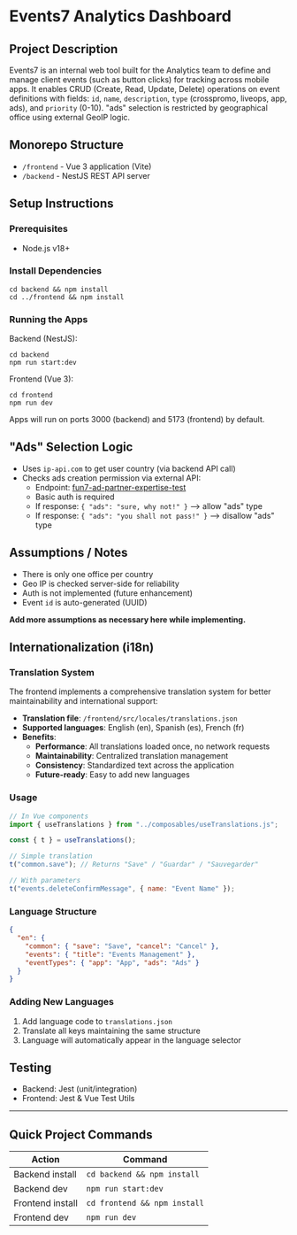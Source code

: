 # Events7 Analytics Dashboard

## Project Description

Events7 is an internal web tool built for the Analytics team to define and manage client events (such as button clicks) for tracking across mobile apps. It enables CRUD (Create, Read, Update, Delete) operations on event definitions with fields: `id`, `name`, `description`, `type` (crosspromo, liveops, app, ads), and `priority` (0-10). "ads" selection is restricted by geographical office using external GeoIP logic.

## Monorepo Structure

- `/frontend` - Vue 3 application (Vite)
- `/backend` - NestJS REST API server

## Setup Instructions

### Prerequisites

- Node.js v18+

### Install Dependencies

```
cd backend && npm install
cd ../frontend && npm install
```

### Running the Apps

Backend (NestJS):

```
cd backend
npm run start:dev
```

Frontend (Vue 3):

```
cd frontend
npm run dev
```

Apps will run on ports 3000 (backend) and 5173 (frontend) by default.

## "Ads" Selection Logic

- Uses `ip-api.com` to get user country (via backend API call)
- Checks ads creation permission via external API:
  - Endpoint: [fun7-ad-partner-expertise-test](https://europe-west1-o7tools.cloudfunctions.net/fun7-ad-partner-expertise-test?countryCode=XX)
  - Basic auth is required
  - If response: `{ "ads": "sure, why not!" }` --> allow "ads" type
  - If response: `{ "ads": "you shall not pass!" }` --> disallow "ads" type

## Assumptions / Notes

- There is only one office per country
- Geo IP is checked server-side for reliability
- Auth is not implemented (future enhancement)
- Event `id` is auto-generated (UUID)

**Add more assumptions as necessary here while implementing.**

## Internationalization (i18n)

### Translation System

The frontend implements a comprehensive translation system for better maintainability and international support:

- **Translation file**: `/frontend/src/locales/translations.json`
- **Supported languages**: English (en), Spanish (es), French (fr)
- **Benefits**:
  - **Performance**: All translations loaded once, no network requests
  - **Maintainability**: Centralized translation management
  - **Consistency**: Standardized text across the application
  - **Future-ready**: Easy to add new languages

### Usage

```javascript
// In Vue components
import { useTranslations } from "../composables/useTranslations.js";

const { t } = useTranslations();

// Simple translation
t("common.save"); // Returns "Save" / "Guardar" / "Sauvegarder"

// With parameters
t("events.deleteConfirmMessage", { name: "Event Name" });
```

### Language Structure

```json
{
  "en": {
    "common": { "save": "Save", "cancel": "Cancel" },
    "events": { "title": "Events Management" },
    "eventTypes": { "app": "App", "ads": "Ads" }
  }
}
```

### Adding New Languages

1. Add language code to `translations.json`
2. Translate all keys maintaining the same structure
3. Language will automatically appear in the language selector

## Testing

- Backend: Jest (unit/integration)
- Frontend: Jest & Vue Test Utils

---

## Quick Project Commands

| Action           | Command                      |
| ---------------- | ---------------------------- |
| Backend install  | `cd backend && npm install`  |
| Backend dev      | `npm run start:dev`          |
| Frontend install | `cd frontend && npm install` |
| Frontend dev     | `npm run dev`                |
